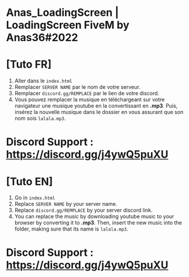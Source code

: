 # Anas_LoadingScreen | LoadingScreen FiveM by Anas36#2022

# [Tuto FR]

1. Aller dans le ``index.html``
2. Remplacer ``SERVER NAME`` par le nom de votre serveur.
3. Remplacer ``discord.gg/REMPLACE`` par le lien de votre discord.
4. Vous pouvez remplacer la musique en téléchargeant sur votre navigateur une musique youtube en la convertissant en **.mp3**.
   Puis, insérez la nouvelle musique dans le dossier en vous assurant que son nom sois ``lalala.mp3``.
   
# Discord Support : https://discord.gg/j4ywQ5puXU

# [Tuto EN] 

1. Go in ``index.html``
2. Replace ``SERVER NAME`` by your server name.
3. Replace ``discord.gg/REMPLACE`` by your server discord link.
4. You can replace the music by downloading youtube music to your browser by converting it to **.mp3**.
   Then, insert the new music into the folder, making sure that its name is ``lalala.mp3``.

# Discord Support : https://discord.gg/j4ywQ5puXU
